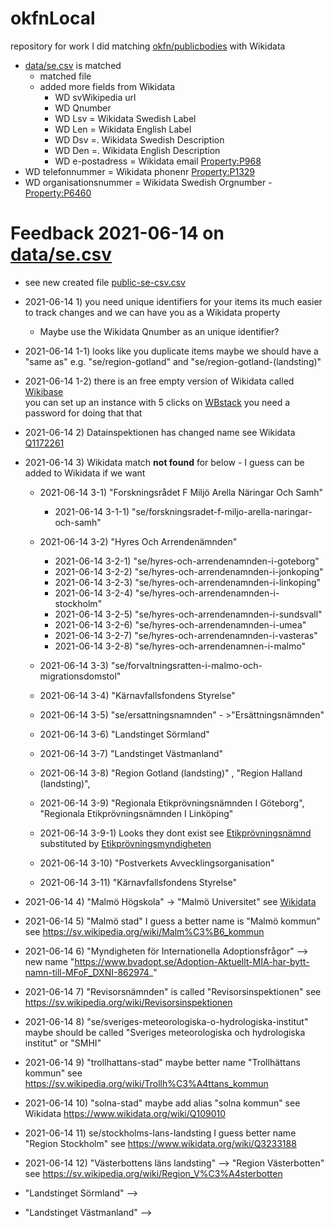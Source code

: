 # okfnLocal
repository for work I did matching [okfn/publicbodies](https://github.com/okfn/publicbodies) with Wikidata 
* [data/se.csv](https://github.com/okfn/publicbodies/blob/master/data/se.csv) is matched 
  * matched file
  * added more fields from Wikidata
    * WD svWikipedia url
    * WD Qnumber
    * WD Lsv = Wikidata Swedish Label
    * WD Len = Wikidata English Label
    * WD Dsv =. Wikidata Swedish Description
    * WD Den =. Wikidata English Description
    * WD e-postadress = Wikidata email [Property:P968](https://www.wikidata.org/wiki/Property:P968)
* WD telefonnummer = Wikidata phonenr [Property:P1329](https://www.wikidata.org/wiki/Property:P1329)
* WD organisationsnummer = Wikidata Swedish Orgnumber  - [Property:P6460](https://www.wikidata.org/wiki/Property:P6460) 

# Feedback 2021-06-14  on [data/se.csv](https://github.com/okfn/publicbodies/blob/master/data/se.csv)
* see new created file [public-se-csv.csv](https://github.com/salgo60/okfnLocal/blob/main/public-se-csv.csv)


* 2021-06-14 1) you need unique identifiers for your items its much easier to track changes and we can have you as a Wikidata property
  * Maybe use the Wikidata Qnumber as an unique identifier?
* 2021-06-14 1-1) looks like you duplicate items maybe we should have a "same as" e.g. "se/region-gotland" and "se/region-gotland-(landsting)" 
* 2021-06-14 1-2) there is an free empty version of Wikidata called [Wikibase](https://wikiba.se/)  
you can set up an instance with 5 clicks on [WBstack](https://www.wbstack.com) you need a password for doing that that 

* 2021-06-14 2) Datainspektionen has changed name see Wikidata [Q1172261](https://www.wikidata.org/wiki/Q1172261)

* 2021-06-14 3) Wikidata match **not found** for below - I guess can be added to Wikidata if we want
  * 2021-06-14 3-1) "Forskningsrådet F Miljö Arella Näringar Och Samh"
    * 2021-06-14 3-1-1) "se/forskningsradet-f-miljo-arella-naringar-och-samh"
  * 2021-06-14 3-2) "Hyres Och Arrendenämnden" 
    * 2021-06-14 3-2-1) "se/hyres-och-arrendenamnden-i-goteborg"
    * 2021-06-14 3-2-2) "se/hyres-och-arrendenamnden-i-jonkoping"
    * 2021-06-14 3-2-3) "se/hyres-och-arrendenamnden-i-linkoping"
    * 2021-06-14 3-2-4) "se/hyres-och-arrendenamnden-i-stockholm"
    * 2021-06-14 3-2-5) "se/hyres-och-arrendenamnden-i-sundsvall"
    * 2021-06-14 3-2-6) "se/hyres-och-arrendenamnden-i-umea"
    * 2021-06-14 3-2-7) "se/hyres-och-arrendenamnden-i-vasteras"
    * 2021-06-14 3-2-8) "se/hyres-och-arrendenamnen-i-malmo"
  * 2021-06-14 3-3) "se/forvaltningsratten-i-malmo-och-migrationsdomstol"

  * 2021-06-14 3-4) "Kärnavfallsfondens Styrelse"
  * 2021-06-14 3-5) "se/ersattningsnamnden" - >"Ersättningsnämnden"
  * 2021-06-14 3-6) "Landstinget Sörmland"
  * 2021-06-14 3-7) "Landstinget Västmanland"
  * 2021-06-14 3-8) "Region Gotland (landsting)" , "Region Halland (landsting)",
  * 2021-06-14 3-9) "Regionala Etikprövningsnämnden I Göteborg", "Regionala Etikprövningsnämnden I Linköping"
  * 2021-06-14 3-9-1) Looks they dont exist see [Etikprövningsnämnd](https://sv.wikipedia.org/wiki/Etikpr%C3%B6vningsn%C3%A4mnd)  substituted by [Etikprövningsmyndigheten](https://sv.wikipedia.org/wiki/Etikpr%C3%B6vningsmyndigheten)
  * 2021-06-14 3-10) "Postverkets Avvecklingsorganisation"
  * 2021-06-14 3-11) "Kärnavfallsfondens Styrelse"

* 2021-06-14 4) "Malmö Högskola"  -> "Malmö Universitet" see [Wikidata](https://www.wikidata.org/wiki/Q977781) 
* 2021-06-14 5) "Malmö stad" I guess a better name is "Malmö kommun" see https://sv.wikipedia.org/wiki/Malm%C3%B6_kommun
* 2021-06-14 6) "Myndigheten för Internationella Adoptionsfrågor" --> new name "https://www.bvadopt.se/Adoption-Aktuellt-MIA-har-bytt-namn-till-MFoF_DXNI-862974_"
* 2021-06-14 7) "Revisorsnämnden" is called "Revisorsinspektionen" see https://sv.wikipedia.org/wiki/Revisorsinspektionen
* 2021-06-14 8) "se/sveriges-meteorologiska-o-hydrologiska-institut" maybe should be called "Sveriges meteorologiska och hydrologiska institut" or "SMHI"
* 2021-06-14 9) "trollhattans-stad" maybe better name "Trollhättans kommun" see https://sv.wikipedia.org/wiki/Trollh%C3%A4ttans_kommun
* 2021-06-14 10) "solna-stad" maybe add alias "solna kommun" see Wikidata https://www.wikidata.org/wiki/Q109010
* 2021-06-14 11) se/stockholms-lans-landsting I guess better name "Region Stockholm" see https://www.wikidata.org/wiki/Q3233188
* 2021-06-14 12) "Västerbottens läns landsting" --> "Region Västerbotten" see https://sv.wikipedia.org/wiki/Region_V%C3%A4sterbotten
* "Landstinget Sörmland" --> 
* "Landstinget Västmanland" -->
